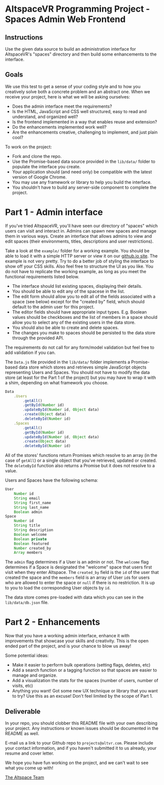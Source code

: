 # AltspaceVR Programming Project - Spaces Admin Web Frontend

## Instructions

Use the given data source to build an administration interface for AltspaceVR's "spaces" directory and then build some enhancements to the interface.

## Goals

We use this test to get a sense of your coding style and to how you creatively solve both a concrete problem and an abstract one. When we receive your project, here is what we will be asking ourselves:

- Does the admin interface meet the requirements?
- Is the HTML, JavaScript and CSS well structured, easy to read and understand, and organized well?
- Is the frontend implemented in a way that enables reuse and extension?
- Do the enhancements implemented work well?
- Are the enhancements creative, challenging to implement, and just plain cool?

To work on the project:

- Fork and clone the repo.
- Use the Promise-based data source provided in the `lib/data/` folder to populate the interface you create.
- Your application should (and need only) be compatible with the latest version of Google Chrome.
- You may use any framework or library to help you build the interface.
- You shouldn't have to build any server-side component to complete the project.

# Part 1 - Admin interface

If you've tried AltspaceVR, you'll have seen our directory of "spaces" which users can visit and interact in. Admins can spawn new spaces and manage them in various ways. Create an interface that allows admins to view and edit spaces (their environments, titles, descriptions and user restrictions).

Take a look at the `example/` folder for a working example. You should be able to load it with a simple HTTP server or view it on our [github.io site](https://altspacevr.github.io/altspacevr-project-html-ui/example). The example is not very pretty. Try to do a better job of styling the interface to show off your CSS skills. Also feel free to structure the UI as you like. You do not have to replicate the working example, as long as you meet the functional requirements listed below. 

- The interface should list existing spaces, displaying their details.
- You should be able to edit any of the spacese in the list.
- The edit form should allow you to edit all of the fields associated with a space (see below) except for the "created by" field, which should default to the admin user for this project.
- The editor fields should have appropriate input types. E.g. Boolean values should be checkboxes and the list of members in a space should allow you to select any of the existing users in the data store.
- You should also be able to create and delete spaces.
- The changes you make to spaces should be persisted to the data store through the provided API.

The requirements do not call for any form/model validation but feel free to add validation if you can.

The `Data.js` file provided in the `lib/data/` folder implements a Promise-based data store which stores and retrieves simple JavaScript objects representing Users and Spaces. You should not have to modify the data store (at least for the Part 1 of the project) but you may have to wrap it with a shim, depending on what framework you choose.

```js
Data
    .Users
        .getAll()
        .getById(Number id)
        .updateById(Number id, Object data)
        .create(Object data)
        .deleteById(Number id)
    .Spaces
        .getAll()
        .getById(Number id)
        .updateById(Number id, Object data)
        .create(Object data)
        .deleteById(Number id)
```

All of the stores' functions return Promises which resolve to an array (in the case of `getAll`) or a single object that you've retrieved, updated or created. The `deleteById` function also returns a Promise but it does not resolve to a value.

Users and Spaces have the following schema:

```js
User
    Number id
    String email
    String first_name
    String last_name
    Boolean admin
Space
    Number id
    String title
    String description
    Boolean welcome
    Boolean private
    Boolean featured
    Number created_by
    Array members 
```

The `admin` flag determines if a User is an admin or not. The `welcome` flag determines if a Space is designated the "welcome" space that users first visit when they enter Altspace. The `created_by` field is the `id` of the user that created the space and the `members` field is an array of User `id`s for users who are allowed to enter the space or `null` if there is no restriction. It is up to you to load the corresponding User objects by `id`.

The data store comes pre-loaded with data which you can see in the `lib/data/db.json` file.

# Part 2 - Enhancements

Now that you have a working admin interface, enhance it with improvements that showcase your skills and creativity. This is the open ended part of the project, and is your chance to blow us away! 

Some potential ideas:

- Make it easier to perform bulk operations (setting flags, deletes, etc) 
- Add a search function or a tagging function so that spaces are easier to manage and organize.
- Add a visualization the stats for the spaces (number of users, number of visits, etc)
- Anything you want! Got some new UX technique or library that you want to try? Use this as an excuse! Don't feel limited by the scope of Part 1.

## Deliverable

In your repo, you should clobber this README file with your own describing your project. Any instructions or known issues should be documented in the README as well.

E-mail us a link to your Github repo to `projects@altvr.com`. Please include your contact information, and if you haven't submitted it to us already, your resume and cover letter. 

We hope you have fun working on the project, and we can't wait to see what you come up with!
    
[The Altspace Team](http://altvr.com/team/)
